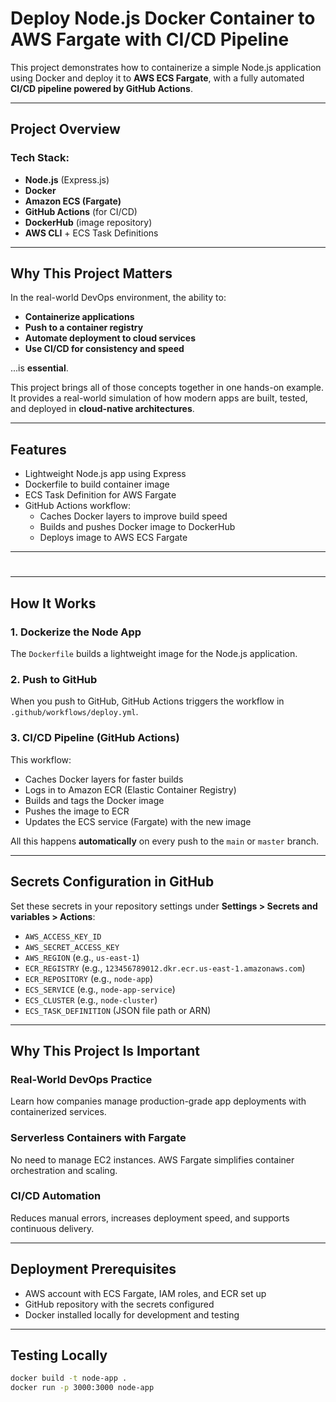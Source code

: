 # Deploy Node.js Docker Container to AWS Fargate with CI/CD Pipeline

This project demonstrates how to containerize a simple Node.js application using Docker and deploy it to **AWS ECS Fargate**, with a fully automated **CI/CD pipeline powered by GitHub Actions**.

---

##  Project Overview

### Tech Stack:
- **Node.js** (Express.js)
- **Docker**
- **Amazon ECS (Fargate)**
- **GitHub Actions** (for CI/CD)
- **DockerHub** (image repository)
- **AWS CLI** + ECS Task Definitions

---

##  Why This Project Matters

In the real-world DevOps environment, the ability to:
- **Containerize applications**
- **Push to a container registry**
- **Automate deployment to cloud services**
- **Use CI/CD for consistency and speed**

...is **essential**.

This project brings all of those concepts together in one hands-on example. It provides a real-world simulation of how modern apps are built, tested, and deployed in **cloud-native architectures**.

---

##  Features

- Lightweight Node.js app using Express
- Dockerfile to build container image
- ECS Task Definition for AWS Fargate
- GitHub Actions workflow:
  - Caches Docker layers to improve build speed
  - Builds and pushes Docker image to DockerHub
  - Deploys image to AWS ECS Fargate

---

# 
---

##  How It Works

### 1. **Dockerize the Node App**
The `Dockerfile` builds a lightweight image for the Node.js application.

### 2. **Push to GitHub**
When you push to GitHub, GitHub Actions triggers the workflow in `.github/workflows/deploy.yml`.

### 3. **CI/CD Pipeline (GitHub Actions)**
This workflow:
- Caches Docker layers for faster builds
- Logs in to Amazon ECR (Elastic Container Registry)
- Builds and tags the Docker image
- Pushes the image to ECR
- Updates the ECS service (Fargate) with the new image

All this happens **automatically** on every push to the `main` or `master` branch.

---

## Secrets Configuration in GitHub

Set these secrets in your repository settings under **Settings > Secrets and variables > Actions**:

- `AWS_ACCESS_KEY_ID`
- `AWS_SECRET_ACCESS_KEY`
- `AWS_REGION` (e.g., `us-east-1`)
- `ECR_REGISTRY` (e.g., `123456789012.dkr.ecr.us-east-1.amazonaws.com`)
- `ECR_REPOSITORY` (e.g., `node-app`)
- `ECS_SERVICE` (e.g., `node-app-service`)
- `ECS_CLUSTER` (e.g., `node-cluster`)
- `ECS_TASK_DEFINITION` (JSON file path or ARN)

---

## Why This Project Is Important

###  Real-World DevOps Practice
Learn how companies manage production-grade app deployments with containerized services.

###  Serverless Containers with Fargate
No need to manage EC2 instances. AWS Fargate simplifies container orchestration and scaling.

### CI/CD Automation
Reduces manual errors, increases deployment speed, and supports continuous delivery.



---

## Deployment Prerequisites

- AWS account with ECS Fargate, IAM roles, and ECR set up
- GitHub repository with the secrets configured
- Docker installed locally for development and testing

---

##  Testing Locally

```bash
docker build -t node-app .
docker run -p 3000:3000 node-app


